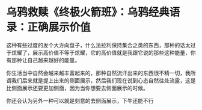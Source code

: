 # 乌鸦救赎《终极火箭班》：乌鸦经典语录：正确展示价值

这种有些过度的发个大方向盘子，什么法拉利保持集合之类的东西，那种的话太过于炫耀了，展示高价值不等于炫耀，它的高价值就是我跟它说的那些这种能量，你有那种让自己越来越好的能量。

你生活当中自然会越来越丰富起来的，那种自然流汗出来的东西很不精一切，我所谓我们后来就是提上出来的侧面展示，然后我们现在说到心态自然往处流露，这是比侧面展示还要更加侧面，因为当你想要去侧面展示的时候。

你还会认为另外一种可以就是刻意的去侧面展示，下午还能不行